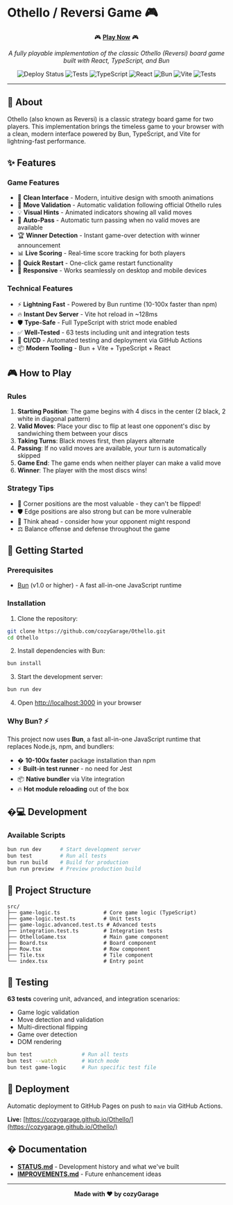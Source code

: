 # Othello / Reversi Game 🎮

<div align="center">

🎮 **[Play Now](https://cozygarage.github.io/Othello/)** 🎮

*A fully playable implementation of the classic Othello (Reversi) board game built with React, TypeScript, and Bun*

![Deploy Status](https://github.com/cozyGarage/Othello/actions/workflows/deploy.yml/badge.svg)
![Tests](https://github.com/cozyGarage/Othello/actions/workflows/test.yml/badge.svg)
![TypeScript](https://img.shields.io/badge/TypeScript-5.9.3-blue?style=flat-square&logo=typescript)
![React](https://img.shields.io/badge/React-18.2.0-blue?style=flat-square&logo=react)
![Bun](https://img.shields.io/badge/Bun-1.3.1-orange?style=flat-square&logo=bun)
![Vite](https://img.shields.io/badge/Vite-5.4.21-646CFF?style=flat-square&logo=vite)
![Tests](https://img.shields.io/badge/Tests-63%20passing-success?style=flat-square)

</div>

---

## 🎯 About

Othello (also known as Reversi) is a classic strategy board game for two players. This implementation brings the timeless game to your browser with a clean, modern interface powered by Bun, TypeScript, and Vite for lightning-fast performance.

## ✨ Features

### Game Features
- 🎨 **Clean Interface** - Modern, intuitive design with smooth animations
- 🎯 **Move Validation** - Automatic validation following official Othello rules
- 💡 **Visual Hints** - Animated indicators showing all valid moves
- 🔄 **Auto-Pass** - Automatic turn passing when no valid moves are available
- 🏆 **Winner Detection** - Instant game-over detection with winner announcement
- 📊 **Live Scoring** - Real-time score tracking for both players
- 🔄 **Quick Restart** - One-click game restart functionality
- 📱 **Responsive** - Works seamlessly on desktop and mobile devices

### Technical Features
- ⚡ **Lightning Fast** - Powered by Bun runtime (10-100x faster than npm)
- 🔥 **Instant Dev Server** - Vite hot reload in ~128ms
- 🛡️ **Type-Safe** - Full TypeScript with strict mode enabled
- ✅ **Well-Tested** - 63 tests including unit and integration tests
- 🤖 **CI/CD** - Automated testing and deployment via GitHub Actions
- 📦 **Modern Tooling** - Bun + Vite + TypeScript + React

## 🎮 How to Play

### Rules

1. **Starting Position**: The game begins with 4 discs in the center (2 black, 2 white in diagonal pattern)
2. **Valid Moves**: Place your disc to flip at least one opponent's disc by sandwiching them between your discs
3. **Taking Turns**: Black moves first, then players alternate
4. **Passing**: If no valid moves are available, your turn is automatically skipped
5. **Game End**: The game ends when neither player can make a valid move
6. **Winner**: The player with the most discs wins!

### Strategy Tips

- 🎯 Corner positions are the most valuable - they can't be flipped!
- 🛡️ Edge positions are also strong but can be more vulnerable
- 🤔 Think ahead - consider how your opponent might respond
- ⚖️ Balance offense and defense throughout the game

## 🚀 Getting Started

### Prerequisites

- [Bun](https://bun.sh) (v1.0 or higher) - A fast all-in-one JavaScript runtime

### Installation

1. Clone the repository:
```bash
git clone https://github.com/cozyGarage/Othello.git
cd Othello
```

2. Install dependencies with Bun:
```bash
bun install
```

3. Start the development server:
```bash
bun run dev
```

4. Open [http://localhost:3000](http://localhost:3000) in your browser

### Why Bun? ⚡

This project now uses **Bun**, a fast all-in-one JavaScript runtime that replaces Node.js, npm, and bundlers:
- � **10-100x faster** package installation than npm
- ⚡ **Built-in test runner** - no need for Jest
- 📦 **Native bundler** via Vite integration
- 🔥 **Hot module reloading** out of the box

## �💻 Development

### Available Scripts

```bash
bun run dev      # Start development server
bun test         # Run all tests
bun run build    # Build for production
bun run preview  # Preview production build
```

## 📁 Project Structure

```
src/
├── game-logic.ts              # Core game logic (TypeScript)
├── game-logic.test.ts         # Unit tests
├── game-logic.advanced.test.ts # Advanced tests
├── integration.test.ts        # Integration tests
├── OthelloGame.tsx            # Main game component
├── Board.tsx                  # Board component
├── Row.tsx                    # Row component
├── Tile.tsx                   # Tile component
└── index.tsx                  # Entry point
```

## 🧪 Testing

**63 tests** covering unit, advanced, and integration scenarios:
- Game logic validation
- Move detection and validation
- Multi-directional flipping
- Game over detection
- DOM rendering

```bash
bun test                # Run all tests
bun test --watch        # Watch mode
bun test game-logic     # Run specific test file
```

## 🚀 Deployment

Automatic deployment to GitHub Pages on push to `main` via GitHub Actions.

**Live:** [https://cozygarage.github.io/Othello/](https://cozygarage.github.io/Othello/)

## � Documentation

- **[STATUS.md](./STATUS.md)** - Development history and what we've built
- **[IMPROVEMENTS.md](./IMPROVEMENTS.md)** - Future enhancement ideas

---

<div align="center">

**Made with ❤️ by cozyGarage**

</div>
